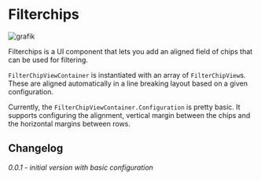 # Filterchips

![grafik](https://user-images.githubusercontent.com/35889530/153731719-050e4ed6-a06d-4cc7-8b1a-a557471c6726.png)

Filterchips is a UI component that lets you add an aligned field of chips that can be used for filtering.

`FilterChipViewContainer` is instantiated with an array of `FilterChipView`s. These are aligned automatically in a line breaking layout based on a given configuration.

Currently, the `FilterChipViewContainer.Configuration` is pretty basic.
It supports configuring the alignment, vertical margin between the chips and the horizontal margins between rows.

## Changelog
*0.0.1 - initial version with basic configuration*
